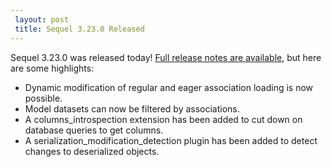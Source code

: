 ```yaml
---
 layout: post
 title: Sequel 3.23.0 Released
---
```


Sequel 3.23.0 was released today!  <a href="http://sequel.jeremyevans.net/rdoc/files/doc/release_notes/3_23_0_txt.html">Full release notes are available</a>, but here are some highlights:

* Dynamic modification of regular and eager association loading is now possible.
* Model datasets can now be filtered by associations.
* A columns_introspection extension has been added to cut down on database queries to get columns.
* A serialization_modification_detection plugin has been added to detect changes to deserialized objects.
